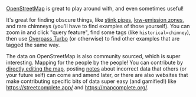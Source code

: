 [OpenStreetMap](https://www.openstreetmap.org/) is great to play around with, and even sometimes useful!

It's great for finding obscure things, like [stink pipes](https://alifeee.co.uk/maps/#sheffield-stink-pipes), [low-emission zones](https://www.openstreetmap.org/relation/2045639), and rare chimneys (you'll have to find examples of those yourself). You can zoom in and click "query feature", find some tags (like `historical=chimney`), then use [Overpass Turbo](https://overpass-turbo.eu/) (or otherwise) to find other examples that are tagged the same way.

The data on OpenStreetMap is also community sourced, which is super interesting. Mapping for the people by the people! You can contribute by [directly editing the map](https://www.openstreetmap.org/edit), posting [notes](https://wiki.openstreetmap.org/wiki/Notes) about incorrect data that others (or your future self) can come and amend later, or there are also websites that make contributing specific bits of data super easy (and gamified!) like <https://streetcomplete.app/> and <https://mapcomplete.org/>.
